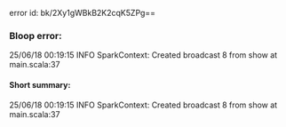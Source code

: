 error id: bk/2Xy1gWBkB2K2cqK5ZPg==
### Bloop error:

25/06/18 00:19:15 INFO SparkContext: Created broadcast 8 from show at main.scala:37
#### Short summary: 

25/06/18 00:19:15 INFO SparkContext: Created broadcast 8 from show at main.scala:37
